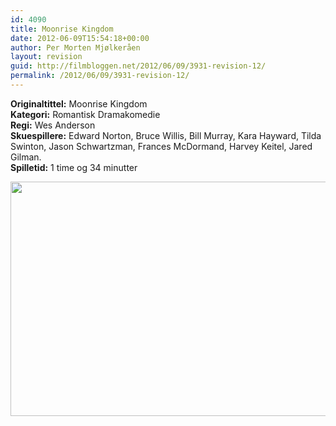 ```yaml
---
id: 4090
title: Moonrise Kingdom
date: 2012-06-09T15:54:18+00:00
author: Per Morten Mjølkeråen
layout: revision
guid: http://filmbloggen.net/2012/06/09/3931-revision-12/
permalink: /2012/06/09/3931-revision-12/
---
```

**Originaltittel:** Moonrise Kingdom  
**Kategori:** Romantisk Dramakomedie  
**Regi:** Wes Anderson  
**Skuespillere:** Edward Norton, Bruce Willis, Bill Murray, Kara Hayward, Tilda Swinton, Jason Schwartzman, Frances McDormand, Harvey Keitel, Jared Gilman.  
**Spilletid:** 1 time og 34 minutter

<a href="http://filmbloggen.net/?attachment_id=4035" rel="attachment wp-att-4035"><img class="alignnone size-large wp-image-4035" src="http://filmbloggen.net/wp-content/uploads//2012/06/Moonrise-Kingdom-prog-620x375.jpg" alt="" width="620" height="375" /></a>